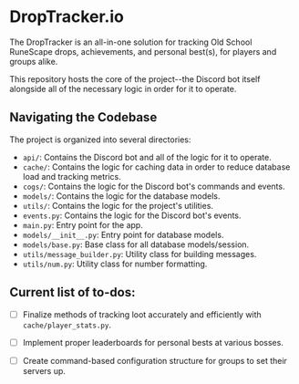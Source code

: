 
# DropTracker.io

The DropTracker is an all-in-one solution for tracking Old School RuneScape drops, achievements, and personal best(s), for players and groups alike.

This repository hosts the core of the project--the Discord bot itself alongside all of the necessary logic in order for it to operate.

## Navigating the Codebase

The project is organized into several directories:

- `api/`: Contains the Discord bot and all of the logic for it to operate.
- `cache/`: Contains the logic for caching data in order to reduce database load and tracking metrics.
- `cogs/`: Contains the logic for the Discord bot's commands and events.
- `models/`: Contains the logic for the database models.
- `utils/`: Contains the logic for the project's utilities.
- `events.py`: Contains the logic for the Discord bot's events.
- `main.py`: Entry point for the app.
- `models/__init__.py`: Entry point for database models.
- `models/base.py`: Base class for all database models/session.
- `utils/message_builder.py`: Utility class for building messages.
- `utils/num.py`: Utility class for number formatting.

## Current list of to-dos:

- [ ] Finalize methods of tracking loot accurately and efficiently with `cache/player_stats.py`.
- [ ] Implement proper leaderboards for personal bests at various bosses.
- [ ] Create command-based configuration structure for groups to set their servers up.

